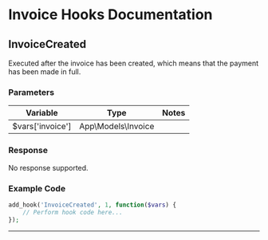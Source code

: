 # Invoice Hooks Documentation

## InvoiceCreated

Executed after the invoice has been created, which means that the payment has been made in full.

### Parameters

| Variable         | Type               | Notes |
|------------------|--------------------|-------|
| $vars['invoice'] | App\Models\Invoice |       |

### Response

No response supported.

### Example Code

```php
add_hook('InvoiceCreated', 1, function($vars) {
    // Perform hook code here...
});
```

---
